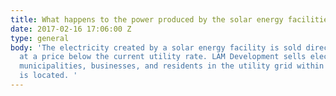 ```yaml
---
title: What happens to the power produced by the solar energy facilities?
date: 2017-02-16 17:06:00 Z
type: general
body: 'The electricity created by a solar energy facility is sold directly to customers
  at a price below the current utility rate. LAM Development sells electricity to
  municipalities, businesses, and residents in the utility grid within which the system
  is located. '
---
```


